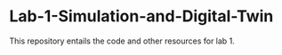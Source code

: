 # Lab-1-Simulation-and-Digital-Twin
This repository entails the code and other resources for lab 1.
